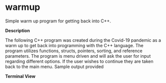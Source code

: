 # warmup
Simple warm up program for getting back into C++. 


**Description**

The following C++ program was created during the Covid-19 pandemic as
a warm up to get back into programming with the C++ language. The
program utilizes functions, structs, pointers, sorting, and reference
parameters. The program is menu driven and will ask the user for input
regarding different options. If the user wishes to continue they are 
taken back to the main menu. Sample output provided

**Terminal View**
